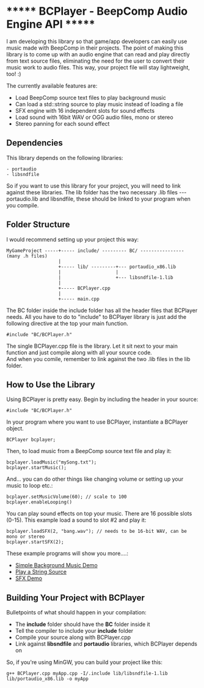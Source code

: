 ***** BCPlayer - BeepComp Audio Engine API *****
================================================

I am developing this library so that game/app developers can easily use
music made with BeepComp in their projects.
The point of making this library is to come up with an audio engine
that can read and play directly from text source files, eliminating 
the need for the user to convert their music work to audio files.
This way, your project file will stay lightweight, too! :)


The currently available features are:

- Load BeepComp source text files to play background music
- Can load a std::string source to play music instead of loading a file 
- SFX engine with 16 independent slots for sound effects
- Load sound with 16bit WAV or OGG audio files, mono or stereo
- Stereo panning for each sound effect


Dependencies
------------

This library depends on the following libraries:

	- portaudio
	- libsndfile

So if you want to use this library for your project, you will need to 
link against these libraries. The lib folder has the two necessary .lib files
--- portaudio.lib and libsndfile, these should be linked to your program
when you compile.


Folder Structure
----------------

I would recommend setting up your project this way:


    MyGameProject -----+----- include/ --------- BC/ ---------------- (many .h files)
                       |         
                       +----- lib/ ---------+--- portaudio_x86.lib       
                       |                    |
                       |                    +--- libsndfile-1.lib           				 
                       |
                       +----- BCPlayer.cpp
                       |
                       +----- main.cpp


The BC folder inside the include folder has all the header files that BCPlayer needs.
All you have to do to "include" to BCPlayer library is just add the following directive
at the top your main function.

    #include "BC/BCPlayer.h"

The single BCPlayer.cpp file is the library. Let it sit next to your main function and
just compile along with all your source code.					   
And when you comile, remember to link against the two .lib files in the lib folder.


How to Use the Library
----------------------

Using BCPlayer is pretty easy.
Begin by including the header in your source:

    #include "BC/BCPlayer.h"
	
In your program where you want to use BCPlayer, instantiate a BCPlayer object.

    BCPlayer bcplayer;
	
Then, to load music from a BeepComp source text file and play it: 

    bcplayer.loadMusic("mySong.txt");
	bcplayer.startMusic();

And... you can do other things like changing volume or setting up your music to loop etc.:

    bcplayer.setMusicVolume(60); // scale to 100
	bcplayer.enableLooping()

You can play sound effects on top your music.
There are 16 possible slots (0-15). This example load a sound to slot #2 and play it: 

    bcplayer.loadSFX(2, "bang.wav"); // needs to be 16-bit WAV, can be mono or stereo
    bcplayer.startSFX(2);

These example programs will show you more....:

- [Simple Background Music Demo](https://github.com/hiromorozumi/bcplayer/blob/master/BCPlayerApp.cpp)
- [Play a String Source](https://github.com/hiromorozumi/bcplayer/blob/master/stringPlayer.cpp)
- [SFX Demo](https://github.com/hiromorozumi/bcplayer/blob/master/SFXTest.cpp)


Building Your Project with BCPlayer
-----------------------------------

Bulletpoints of what should happen in your compilation:

- The **include** folder should have the **BC** folder inside it
- Tell the compiler to include your **include** folder
- Compile your source along with BCPlayer.cpp
- Link against **libsndfile** and **portaudio** libraries, which BCPlayer depends on

So, if you're using MinGW, you can build your project like this:

    g++ BCPlayer.cpp myApp.cpp -I/.include lib/libsndfile-1.lib lib/portaudio_x86.lib -o myApp
